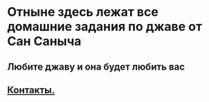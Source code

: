 # Отныне здесь лежат все домашние задания по джаве от Сан Саныча
## Любите джаву и она будет любить вас

## [Контакты.](https://vk.com/vpovolotsky)
